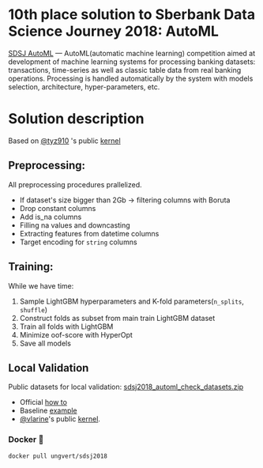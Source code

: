 # 10th place solution to Sberbank Data Science Journey 2018: AutoML

[SDSJ AutoML](https://sdsj.sberbank.ai/static/2018/en/leaderboard.html) — AutoML(automatic machine learning) competition aimed at development of machine learning systems for processing banking datasets: transactions, time-series as well as classic table data from real banking operations.
Processing is handled automatically by the system with models selection, architecture, hyper-parameters, etc.

# Solution description

Based on [@tyz910](https://github.com/tyz910/) 's public [kernel](https://github.com/tyz910/sdsj2018)

## Preprocessing:

All preprocessing procedures prallelized.

- If dataset's size bigger than 2Gb -> filtering columns with Boruta
- Drop constant columns
- Add is_na columns
- Filling na values and downcasting
- Extracting features from datetime columns
- Target encoding for `string` columns

## Training:

While we have time:

1. Sample LightGBM hyperparameters and K-fold parameters(`n_splits`, `shuffle`)
2. Construct folds as subset from main train LightGBM dataset
3. Train all folds with LightGBM
4. Minimize oof-score with HyperOpt
4. Save all models 


## Local Validation

Public datasets for local validation: [sdsj2018_automl_check_datasets.zip](https://s3.eu-central-1.amazonaws.com/sdsj2018-automl/public/sdsj2018_automl_check_datasets.zip)


- Official [how to](https://github.com/sberbank-ai/sdsj2018-automl/blob/master/README_EN.md#how-to-local-validation)
- Baseline [example](https://github.com/sberbank-ai/sdsj2018-automl)
- [@vlarine](https://github.com/vlarine)'s public [kernel](https://github.com/vlarine/sdsj2018_lightgbm_baseline).

### Docker :whale:

`docker pull ungvert/sdsj2018`

